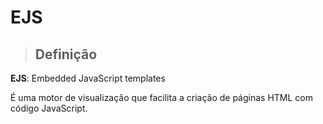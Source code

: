 # EJS

> ## **Definição**

**EJS**: Embedded JavaScript templates

É uma motor de visualização que facilita a criação de páginas HTML com código JavaScript.
